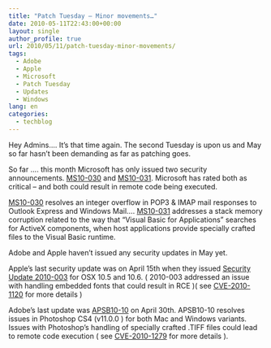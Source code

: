 ```yaml
---
title: "Patch Tuesday – Minor movements…"
date: 2010-05-11T22:43:00+00:00
layout: single
author_profile: true
url: 2010/05/11/patch-tuesday-minor-movements/
tags:
  - Adobe
  - Apple
  - Microsoft
  - Patch Tuesday
  - Updates
  - Windows
lang: en
categories: 
  - techblog
---
```

Hey Admins…. It’s that time again. The second Tuesday is upon us and May so far hasn’t been demanding as far as patching goes. 

So far …. this month Microsoft has only issued two security announcements. [MS10-030](http://www.sophos.com/support/knowledgebase/article/110936.html) and [MS10-031](http://www.sophos.com/support/knowledgebase/article/110937.html). Microsoft has rated both as critical – and both could result in remote code being executed. 

[MS10-030](http://www.sophos.com/support/knowledgebase/article/110936.html) resolves an integer overflow in POP3 & IMAP mail responses to Outlook Express and Windows Mail…. [MS10-031](http://www.sophos.com/support/knowledgebase/article/110937.html) addresses a stack memory corruption related to the way that “Visual Basic for Applications” searches for ActiveX components, when host applications provide specially crafted files to the Visual Basic runtime. 

Adobe and Apple haven’t issued any security updates in May yet. 

Apple’s last security update was on April 15th when they issued [Security Update 2010-003](http://support.apple.com/kb/HT4131) for OSX 10.5 and 10.6. ( 2010-003 addressed an issue with handling embedded fonts that could result in RCE )( see [CVE-2010-1120](http://cve.mitre.org/cgi-bin/cvename.cgi?name=CVE-2010-1120) for more details ) 

Adobe’s last update was [APSB10-10](http://www.adobe.com/support/security/bulletins/apsb10-10.html) on April 30th. APSB10-10 resolves issues in Photoshop CS4 (v11.0.0 ) for both Mac and Windows variants.   Issues with Photoshop’s handling of specially crafted .TIFF files could lead to remote code execution ( see [CVE-2010-1279](http://cve.mitre.org/cgi-bin/cvename.cgi?name=CVE-2010-1279) for more details ).